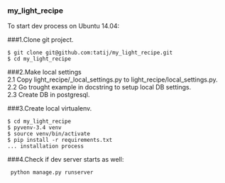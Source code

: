 ### my_light_recipe
To start dev process on Ubuntu 14.04:  

###1.Clone git project.
```
$ git clone git@github.com:tatij/my_light_recipe.git
$ cd my_light_recipe
```

###2.Make local settings  
2.1 Copy light_recipe/_local_settings.py to light_recipe/local_settings.py.  
2.2 Go trought example in docstring to setup local DB settings.  
2.3 Create DB in postgresql.  

###3.Create local virtualenv.  
```
$ cd my_light_recipe
$ pyvenv-3.4 venv
$ source venv/bin/activate
$ pip install -r requirements.txt
... installation process

```

###4.Check if dev server starts as well:  
```
 python manage.py runserver
```

